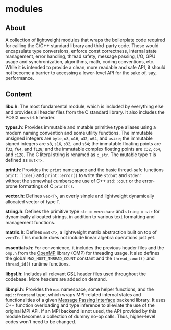 # modules

## About

A collection of lightweight modules that wraps the boilerplate code required for calling the C/C++ standard library and third-party code. These would encapsulate type conversions, enforce const correctness, internal state management, error handling, thread safety, message passing, I/O, GPU usage and synchronization, algorithms, math, coding conventions, etc. While it is intended to provide a clean, more readable and safe API, it should not become a barrier to accessing a lower-level API for the sake of, say, performance.

## Content

**libc.h**: The most fundamental module, which is included by everything else and provides all header files from the C standard library. It also includes the POSIX `unistd.h` header.

**types.h**: Provides immutable and mutable primitive type aliases using a modern naming convention and some utility functions. The immutable unsigned integers are `byte`, `u8`, `u16`, `u32`, `u64`, and `usize`; the immutable signed integers are `s8`, `s16`, `s32`, and `s64`; the immutable floating points are `f32`, `f64`, and `f128`; and the immutable complex floating points are `c32`, `c64`, and `c128`. The C literal string is renamed as `c_str`. The mutable type `T` is defined as `mut<T>`.

**print.h**: Provides the `print` namespace and the basic thread-safe functions `print::line()` and `print::error()` to write the `stdout` and `stderr` without the somewhat cumbersome use of C++ `std::cout` or the error-prone formattings of C `printf()`.

**vector.h**: Defines `vec<T>`, an overly simple and lightweight dynamically allocated vector of type `T`.

**string.h**: Defines the primitive type `str = vec<char>` and `string = str` for dynamically allocated strings, in addition to various text formatting and management functions.

**matrix.h**: Defines `mat<T>`, a lightweight matrix abstraction built on top of `vec<T>`. This module does not include linear algebra operations just yet.

**essentials.h**: For convenience, it includes the previous header files and the `omp.h` from the [OpenMP](https://www.openmp.org/) library (OMP) for threading usage. It also defines the global `MAX_HOST_THREAD_COUNT` constant and the `thread_count()` and `thread_id()` runtime functions.

**libgsl.h**: Includes all relevant [GSL](https://www.gnu.org/software/gsl/) header files used throughout the codebase. More headers are added on demand.

**libmpi.h**: Provides the `mpi` namespace, some helper functions, and the `mpi::frontend` type, which wraps MPI-related internal states and functionalities of a given [Message Passing Interface](https://www.mpi-forum.org/) backend library. It uses C++ function overloading and type inference to alleviate the use of the original MPI API. If an MPI backend is not used, the API provided by this module becomes a collection of dummy no-op calls. Thus, higher-level codes won't need to be changed.
